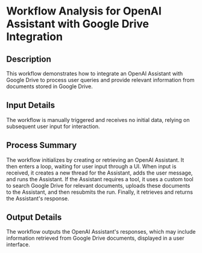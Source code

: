 # Workflow Analysis for OpenAI Assistant with Google Drive Integration

## Description
This workflow demonstrates how to integrate an OpenAI Assistant with Google Drive to process user queries and provide relevant information from documents stored in Google Drive.

## Input Details
The workflow is manually triggered and receives no initial data, relying on subsequent user input for interaction.

## Process Summary
The workflow initializes by creating or retrieving an OpenAI Assistant. It then enters a loop, waiting for user input through a UI. When input is received, it creates a new thread for the Assistant, adds the user message, and runs the Assistant. If the Assistant requires a tool, it uses a custom tool to search Google Drive for relevant documents, uploads these documents to the Assistant, and then resubmits the run. Finally, it retrieves and returns the Assistant's response.

## Output Details
The workflow outputs the OpenAI Assistant's responses, which may include information retrieved from Google Drive documents, displayed in a user interface.
